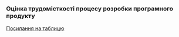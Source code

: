 ### Оцінка трудомісткості процесу розробки програмного продукту
[Посилання на таблицю](https://docs.google.com/spreadsheets/d/10zwSz_YX2tcyqyV1n_027e4rICMUVfgLsqCY1HJEXhE/edit?usp=sharing)

